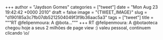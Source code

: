 
+++
author = "Jaydson Gomes"
categories = ["tweet"]
date = "Mon Aug 23 19:42:42 +0000 2010"
draft = false
image = "{TWEET_IMAGE}"
slug = "d190185a3c7fb07db5212504049f3f9b36aac5a3"
tags = ["tweet"]
title = """RT @felipenmoura: A @bota..."""
+++
RT @felipenmoura: A @botaoteca chegou hoje a seus 2 milhões de page view :) valeu pessoal, continuem clicando \o/
